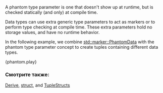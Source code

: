 A phantom type parameter is one that doesn't show up at runtime,
but is checked statically (and only) at compile time.

Data types can use extra generic type parameters to act as markers
or to perform type checking at compile time. These extra parameters 
hold no storage values, and have no runtime behavior.

In the following example, we combine [std::marker::PhantomData]
with the phantom type parameter concept to create tuples containing
different data types.

{phantom.play}

### Смотрите также:

[Derive], [struct], and [TupleStructs]

[Derive]: /trait/derive.html
[struct]: /custom_types/structs.html
[TupleStructs]: /custom_types/structs.html
[std::marker::PhantomData]: https://doc.rust-lang.org/std/marker/struct.PhantomData.html